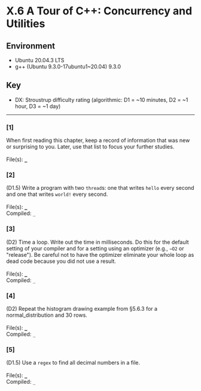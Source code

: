 # X.6 A Tour of C++: Concurrency and Utilities

## Environment
- Ubuntu 20.04.3 LTS
- g++ (Ubuntu 9.3.0-17ubuntu1~20.04) 9.3.0

## Key
- DX: Stroustrup difficulty rating (algorithmic: D1 = ~10 minutes, D2 = ~1 hour, D3 = ~1 day)

---

### \[1\]
When first reading this chapter, keep a record of information that was new or surprising to you. Later, use that list to focus your further studies.\
\
File(s): [`_`](./)

### \[2\]
(D1.5) Write a program with two `thread`s: one that writes `hello` every second and one that writes `world!` every second.\
\
File(s): [`_`](./)\
Compiled: `_`

### \[3\]
(D2) Time a loop. Write out the time in milliseconds. Do this for the default setting of your compiler and for a setting using an optimizer (e.g., `−O2` or "release"). Be careful not to have the optimizer eliminate your whole loop as dead code because you did not use a result.\
\
File(s): [`_`](./)\
Compiled: `_`

### \[4\]
(D2) Repeat the histogram drawing example from §5.6.3 for a normal_distribution and 30 rows.\
\
File(s): [`_`](./)\
Compiled: `_`

### \[5\]
(D1.5) Use a `regex` to find all decimal numbers in a file.\
\
File(s): [`_`](./)\
Compiled: `_`
